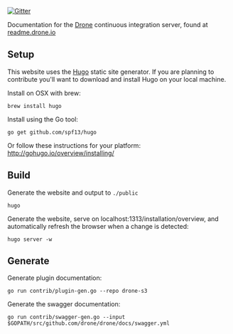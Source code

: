 [![Gitter](https://badges.gitter.im/Join%20Chat.svg)](https://gitter.im/drone/drone?utm_source=badge&utm_medium=badge&utm_campaign=pr-badge)

Documentation for the [Drone](https://github.com/drone/drone) continuous integration server, found at [readme.drone.io](http://readme.drone.io)

## Setup

This website uses the [Hugo](https://github.com/spf13/hugo) static site generator. If you are planning to contribute you'll want to download and install Hugo on your local machine.

Install on OSX with brew:

```
brew install hugo
```

Install using the Go tool:

```
go get github.com/spf13/hugo
```

Or follow these instructions for your platform: http://gohugo.io/overview/installing/

## Build

Generate the website and output to `./public`

```
hugo
```

Generate the website, serve on localhost:1313/installation/overview, and automatically refresh the browser when a change is detected:

```
hugo server -w
```


## Generate

Generate plugin documentation:

```
go run contrib/plugin-gen.go --repo drone-s3
```

Generate the swagger documentation:


```
go run contrib/swagger-gen.go --input $GOPATH/src/github.com/drone/drone/docs/swagger.yml
```
